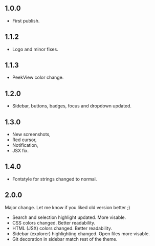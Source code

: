## 1.0.0

* First publish.

## 1.1.2

* Logo and minor fixes.

## 1.1.3

* PeekView color change.

## 1.2.0

* Sidebar, buttons, badges, focus and dropdown updated.

## 1.3.0

* New screenshots,
* Red cursor,
* Notification,
* JSX fix.

## 1.4.0

* Fontstyle for strings changed to normal.

## 2.0.0

Major change. Let me know if you liked old version better ;)

* Search and selection highlight updated. More visable.
* CSS colors changed. Better readability.
* HTML (JSX) colors changed. Better readability.
* Sidebar (explorer) highlighting changed. Open files more visable.
* Git decoration in sidebar match rest of the theme.
